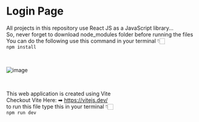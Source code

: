 # Login Page

All projects in this repository use React JS as a JavaScript library... <br />
So, never forget to download node_modules folder before running the files <br />
You can do the following use this command in your terminal 👇🏻 <br />
`npm install`

<br />

![image](https://user-images.githubusercontent.com/86278623/206350402-7b0d5a45-ec32-40b7-9be6-ee5e7994a5cb.png)

<br />

This web application is created using Vite <br />
Checkout Vite Here: ➡ https://vitejs.dev/ <br />
to run this file type this in your terminal 👇🏻 <br />
`npm run dev`
